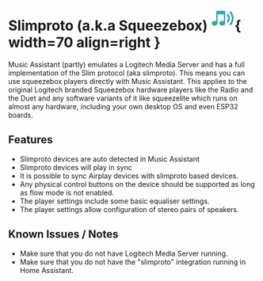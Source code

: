 # Slimproto (a.k.a Squeezebox) ![Preview image](../assets/icons/slim-icon.svg){ width=70 align=right }


Music Assistant (partly) emulates a Logitech Media Server and has a full implementation of the Slim protocol (aka slimproto).
This means you can use squeezebox players directly with Music Assistant. This applies to the original Logitech branded Squeezebox hardware players like the Radio and the Duet and any software variants of it like squeezelite which runs on almost any hardware, including your own desktop OS and even ESP32 boards.

## Features

- Slimproto devices are auto detected in Music Assistant
- Slimproto devices will play in sync
- It is possible to sync Airplay devices with slimproto based devices.
- Any physical control buttons on the device should be supported as long as flow mode is not enabled.
- The player settings include some basic equaliser settings.
- The player settings allow configuration of stereo pairs of speakers.

## Known Issues / Notes

- Make sure that you do not have Logitech Media Server running.
- Make sure that you do not have the "slimproto" integration running in Home Assistant.
 
